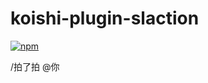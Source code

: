 # koishi-plugin-slaction

[![npm](https://img.shields.io/npm/v/koishi-plugin-slaction?style=flat-square)](https://www.npmjs.com/package/koishi-plugin-slaction)

/拍了拍 @你

